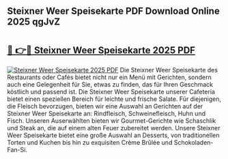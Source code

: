 ## Steixner Weer Speisekarte PDF Download Online 2025 qgJvZ

# <h2><a href="http://gc9myuf.nevu.top/?p=Steixner+Weer+Speisekarte">🔗 👉🔴 Steixner Weer Speisekarte 2025 PDF</a></h2>

[![Steixner Weer Speisekarte 2025 PDF](https://i.imgur.com/dBaPXMq.png)](http://gc9myuf.nevu.top/?p=Steixner+Weer+Speisekarte)
Die Steixner Weer Speisekarte des Restaurants oder Cafés bietet nicht nur ein Menü mit Gerichten, sondern auch eine Gelegenheit für Sie, etwas zu finden, das für Ihren Geschmack köstlich und passend ist. Die Steixner Weer Speisekarte unserer Cafeteria bietet einen speziellen Bereich für leichte und frische Salate. Für diejenigen, die Fleisch bevorzugen, bieten wir eine Auswahl an Gerichten auf der Steixner Weer Speisekarte an: Rindfleisch, Schweinefleisch, Huhn und Fisch. Unseren Auserwählten bieten wir Gourmet-Gerichte wie Schaschlik und Steak an, die auf einem alten Feuer zubereitet werden. Unsere Steixner Weer Speisekarte bietet eine große Auswahl an Desserts, von traditionellen Torten und Kuchen bis hin zu exquisiten Crème Brûlée und Schokoladen-Fan-Si.
